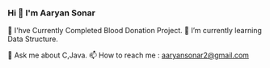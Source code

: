 ### Hi 👋 I'm   Aaryan Sonar
🔭 I'hve Currently Completed Blood Donation Project.
🌱 I’m currently learning Data Structure.       

💬 Ask me about C,Java.
📫 How to reach me : aaryansonar2@gmail.com
<!--
**SonicAaryan/SonicAaryan** is a ✨ _special_ ✨ repository because its `README.md` (this file) appears on your GitHub profile.

Here are some ideas to get you started:



- 👯 I’m looking to collaborate on ...
- 🤔 I’m looking for help with ...
- 
-  ...
- 😄 Pronouns: ...
- ⚡ Fun fact: ...
-->
